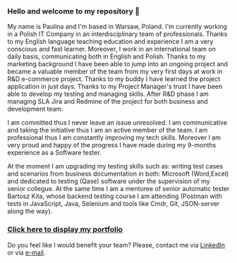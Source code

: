 ### Hello and welcome to my repository 👋

My name is Paulina and I'm based in Warsaw, Poland. I'm currently working in a Polish IT Company in an interdisciplinary team of professionals. 
Thanks to my English language teaching education and experience I am a very conscious and fast learner. Moreover, I work in an international team on daily basis, communicating both in English and Polish. 
Thanks to my marketing background I have been able to jump into an ongoing project and became a valuable member of the team from my very first days at work in R&D e-commerce project.
Thanks to my buddy I have learned the project application in just days.
Thanks to my Project Manager's trust I have been able to develop my testing and managing skills. After R&D phase I am managing SLA Jira and Redmine of the project for both business and development team.

I am committed thus I never leave an issue unresolved.
I am communicative and taking the initiative thus I am an active member of the team.
I am professional thus I am constantly improving my tech skills.
Moreover I am very proud and happy of the progress I have made during my 9-months experience as a Software tester.

At the moment I am upgrading my testing skills such as: writing test cases and scenarios from business documentation in both: Microsoft (Word,Excel) and dedicated to testing (Qase) software under the supervision of my senior collegue. At the same time I am a mentoree of senior automatic tester Bartosz Kita, whose backend testing course I am attending (Postman with tests in JavaScript, Java, Selenium and tools like Cmdr, Git, JSON-server along the way).

### [Click here to display my portfolio](https://github.com/paulinaszatalowicz/tester_portfolio)

Do you feel like I would benefit your team? Please, contact me via [LinkedIn](https://www.linkedin.com/in/paulinaszatalowicz/) or via [e-mail](mailto:paulina.szatalowicz@gmail.com).
